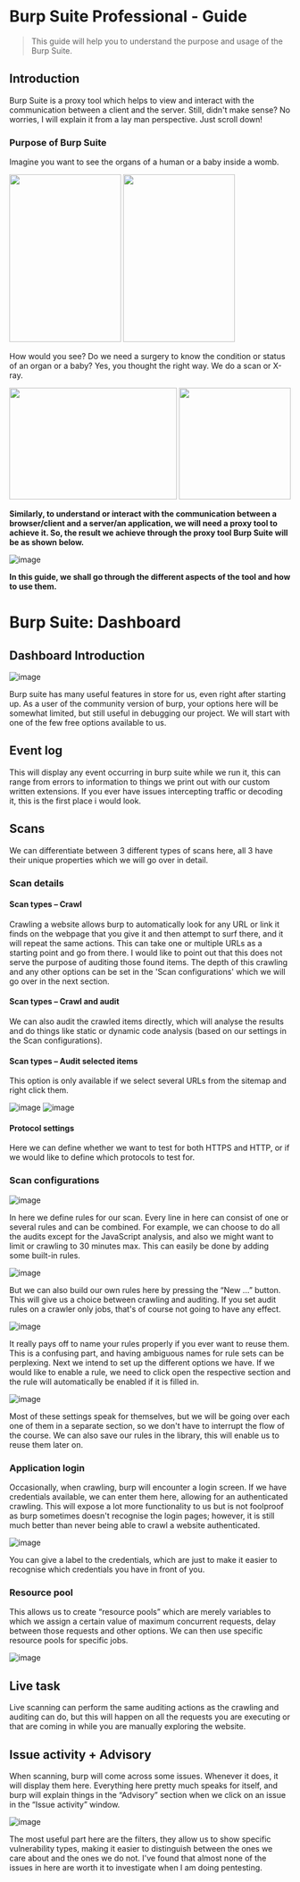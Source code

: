 # Burp Suite Professional - Guide

> This guide will help you to understand the purpose and usage of the Burp Suite.

## Introduction
Burp Suite is a proxy tool which helps to view and interact with the communication between a client and the server. 
Still, didn't make sense? No worries, I will explain it from a lay man perspective. Just scroll down!

### Purpose of Burp Suite
Imagine you want to see the organs of a human or a baby inside a womb.

<img src="https://user-images.githubusercontent.com/83505381/169540851-deb2424f-0e7b-4bfc-b92f-fab3874d8f4a.png" width="200" height="300" /> <img src="https://user-images.githubusercontent.com/83505381/169540990-26284d67-7b64-4fc0-a132-c92f6a507eeb.png" width="200" height="300" />

How would you see? Do we need a surgery to know the condition or status of an organ or a baby?
Yes, you thought the right way. We do a scan or X-ray.

<img src="https://user-images.githubusercontent.com/83505381/169543825-0a3e3975-88f2-43b7-8cac-5fc35f21b199.png" width="300" height="200" /> <img src="https://user-images.githubusercontent.com/83505381/169543537-60e0c873-f5c8-4619-b958-699756467566.png" width="200" height="200" />

**Similarly, to understand or interact with the communication between a browser/client and a server/an application, we will need a proxy tool to achieve it.
So, the result we achieve through the proxy tool Burp Suite will be as shown below.**

![image](https://user-images.githubusercontent.com/83505381/169544806-a335541d-0894-4270-9c8b-370df4c3edb9.png)

**In this guide, we shall go through the different aspects of the tool and how to use them.**

# Burp Suite: Dashboard
## Dashboard Introduction

![image](https://user-images.githubusercontent.com/83505381/169546419-6ccfe76c-f256-4d8d-afa0-992c0fd2af6f.png)

Burp suite has many useful features in store for us, even right after starting up. As a user of the community version of burp, your options here will be somewhat limited, but still useful in debugging our project. We will start with one of the few free options available to us.

## Event log
This will display any event occurring in burp suite while we run it, this can range from errors to information to things we print out with our custom written extensions.
If you ever have issues intercepting traffic or decoding it, this is the first place i 
would look.

## Scans
We can differentiate between 3 different types of scans here, all 3 have their unique properties which we will go over in detail.

### Scan details
#### Scan types – Crawl
Crawling a website allows burp to automatically look for any URL or link it finds on the webpage that you give it and then attempt to surf there, and it will repeat the same actions. This can take one or multiple URLs as a starting point and go from there. I would like to point out that this does not serve the purpose of auditing those found items. 
The depth of this crawling and any other options can be set in the 'Scan configurations' which we will go over in the next section.

#### Scan types – Crawl and audit
We can also audit the crawled items directly, which will analyse the results and do things like static or dynamic code analysis (based on our settings in the Scan configurations).

#### Scan types – Audit selected items
This option is only available if we select several URLs from the sitemap and right click them. 

![image](https://user-images.githubusercontent.com/83505381/169551514-bdce131d-71f2-4071-8e5e-b0543560b6bf.png)
![image](https://user-images.githubusercontent.com/83505381/169551547-24131396-43d8-4233-abd4-9a6593df8ca8.png)

#### Protocol settings
Here we can define whether we want to test for both HTTPS and HTTP, or if we would like to define which protocols to test for.

### Scan configurations

![image](https://user-images.githubusercontent.com/83505381/169552609-c3f62df6-67a4-4a60-a9f5-f52111240059.png)

In here we define rules for our scan. Every line in here can consist of one or several rules and can be combined. For example, we can choose to do all the audits except for the JavaScript analysis, and also we might want to limit or crawling to 30 minutes max. This can easily be done by adding some built-in rules. 

![image](https://user-images.githubusercontent.com/83505381/169553319-b89ca76a-cd5a-437f-b0a5-e0109ba4101b.png)

But we can also build our own rules here by pressing the “New ...” button. This will give us a choice between crawling and auditing. If you set audit rules on a crawler only jobs, that's of course not going to have any effect.

![image](https://user-images.githubusercontent.com/83505381/169553612-4d2fb73d-c00c-42ca-bf3c-f50be8788998.png)

It really pays off to name your rules properly if you ever want to reuse them. This is a confusing part, and having ambiguous names for rule sets can be perplexing.
Next we intend to set up the different options we have. If we would like to enable a rule, we need to click open the respective section and the rule will automatically be enabled if it is filled in.

![image](https://user-images.githubusercontent.com/83505381/169553719-10d4533b-a7b9-4d59-ac7a-0ca4763cc2cc.png)

Most of these settings speak for themselves, but we will be going over each one of them in a separate section, so we don't have to interrupt the flow of the course. 
We can also save our rules in the library, this will enable us to reuse them later on. 

### Application login
Occasionally, when crawling, burp will encounter a login screen. If we have credentials available, we can enter them here, allowing for an authenticated crawling. This will expose a lot more functionality to us but is not foolproof as burp sometimes doesn't recognise the login pages; however, it is still much better than never being able to crawl a website authenticated.

![image](https://user-images.githubusercontent.com/83505381/169554675-4128a6b0-b90a-4601-aa1a-fba1362f9b91.png)

You can give a label to the credentials, which are just to make it easier to recognise which credentials you have in front of you.

### Resource pool
This allows us to create “resource pools” which are merely variables to which we assign a certain value of maximum concurrent requests, delay between those requests and other options. 
We can then use specific resource pools for specific jobs.

![image](https://user-images.githubusercontent.com/83505381/169554984-9abc2950-9c5e-463d-b065-e026f04ef01d.png)

## Live task
Live scanning can perform the same auditing actions as the crawling and auditing can do, but this will happen on all the requests you are executing or that are coming in while you are manually exploring the website.

## Issue activity + Advisory
When scanning, burp will come across some issues. Whenever it does, it will display them here. 
Everything here pretty much speaks for itself, and burp will explain things in the “Advisory” section when we click on an issue in the “Issue activity” window.

![image](https://user-images.githubusercontent.com/83505381/169555308-8fafcc11-c2ab-4607-b322-f4d861299a2e.png)

The most useful part here are the filters, they allow us to show specific vulnerability types, making it easier to distinguish between the ones we care about and the ones we do not. I've found that almost none of the issues in here are worth it to investigate when I am doing pentesting.
